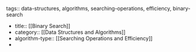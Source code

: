tags:: data-structures, algorithms, searching-operations, efficiency, binary-search

- title:: [[Binary Search]]
- category:: [[Data Structures and Algorithms]]
- algorithm-type:: [[Searching Operations and Efficiency]]
-